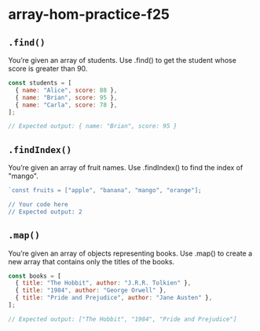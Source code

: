 # array-hom-practice-f25

## `.find()`

You’re given an array of students. Use .find() to get the student whose score is greater than 90.

```js
const students = [
  { name: "Alice", score: 88 },
  { name: "Brian", score: 95 },
  { name: "Carla", score: 78 },
];

// Expected output: { name: "Brian", score: 95 }
```

## `.findIndex()`

You’re given an array of fruit names. Use .findIndex() to find the index of "mango".

```js
`const fruits = ["apple", "banana", "mango", "orange"];

// Your code here
// Expected output: 2
```

## `.map()`

You’re given an array of objects representing books. Use .map() to create a new array that contains only the titles of the books.

```js
const books = [
  { title: "The Hobbit", author: "J.R.R. Tolkien" },
  { title: "1984", author: "George Orwell" },
  { title: "Pride and Prejudice", author: "Jane Austen" },
];

// Expected output: ["The Hobbit", "1984", "Pride and Prejudice"]
```

